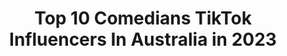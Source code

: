 ---
title: Top 10 Comedians TikTok Influencers In Australia in 2023
description: >-
  Find top comedians TikTok influencers in Australia in 2023. Most popular hashtags: #fyp #comedy #foryou #duet.
platform: TikTok
hits: 24
text_top: Discover the best TikTok profiles on inBeat.
text_bottom: Our database aggregates 24 TikTok influencers like this in Australia for you to contact.
profiles:
  - username: "mynameisjosuha"
    fullname: >-
      My Name Is Josuha
    bio: >-
      🎤😁 COMEDIAN Tells Jokes. Makes Videos. ⬇️ Posts regular content irregularly ⬇️
    location: "Australia"
    followers: 53500
    engagement: 2476
    commentsToLikes: 0.025820
    id: ck81sy6hetzne0j7893t2p5d2
    verified: false
    hashtags: "#funny, #dadjoke, #australia, #life"
  - username: "horlicksthegolden"
    fullname: >-
      Horlicks
    bio: >-
      🄷🄾🅁🄻🄸🄲🄺🅂 Golden Retriever Boi🐶 Comedian from AU 🇦🇺 Follow my journey
    location: "Australia"
    followers: 262900
    engagement: 1515
    commentsToLikes: 0.015798
    id: ckb9ex8oh2yri0j23b7a37u6n
    verified: false
    hashtags: "#halloweenishere, #goldens, #tiktokgolden, #goldenretrieverlife"
  - username: "luke.kidgell"
    fullname: >-
      luke.kidgell
    bio: >-
      Stand up comedian. Instagram: @lukekidgell Go subscribe on Youtube if ya want!
    location: "Australia"
    followers: 189100
    engagement: 2098
    commentsToLikes: 0.005058
    id: cka0wqf6j42920i78z84jepwd
    verified: false
    hashtags: "#bachelorinparadise, #thebachelor, #omegle, #australia"
  - username: "jjpantano"
    fullname: >-
      JJ Pantano
    bio: >-
      Comedian•Actor•Singer AGTAU-Golden Buzzer *acc mged by mum** #agt : Champions
    location: "Australia"
    followers: 8739
    engagement: 1720
    commentsToLikes: 0.049470
    id: ckahz49up1wv20i78kwrci92i
    verified: false
    hashtags: "#laughter, #howiemandel, #duet, #jjpantano"
  - username: "samanthandrew1"
    fullname: >-
      Samantha Andrew
    bio: >-
      🏳️‍🌈 She/Her | Melbourne Composer | Comedian | Writer lucy@bornbredtalent.com
    location: "Australia"
    followers: 135900
    engagement: 1562
    commentsToLikes: 0.011481
    id: ckb9sp1ztq3mj0j23uxks52ok
    verified: true
    hashtags: "#comedyskit, #thespian, #tryingsnacks, #tayto"
  - username: "alexshooterwilliamson"
    fullname: >-
      Alex Williamson
    bio: >-
      Aussie comedian. My insta500k YT630k. Cameo, Twitch @ link below
    location: "Australia"
    followers: 742000
    engagement: 1861
    commentsToLikes: 0.006690
    id: ckavqo18f28ti0j23wl22fqx5
    verified: true
    hashtags: "#fyp, #election, #aussiethings, #leaveacomment"
  - username: "lewspears"
    fullname: >-
      Lewis Spears
    bio: >-
      CEO of being tall - Stand Up comedian from Australia - 500k on YouTube
    location: "Australia"
    followers: 52500
    engagement: 1461
    commentsToLikes: 0.015428
    id: ckbatps1dkajq0j23o7nx8zbo
    verified: true
    hashtags: "#stitch, #duet, #cuties, #melbourne"
  - username: "thebuttsmarn"
    fullname: >-
      thebuttsmarn
    bio: >-
      Australian Comedian
    location: "Australia"
    followers: 218300
    engagement: 1574
    commentsToLikes: 0.009232
    id: ck8sbvt7o89zz0j78abz4meg7
    verified: true
    hashtags: "#pokemon, #fyp, #duet, #comedian"
  - username: "boy.by.da.sea"
    fullname: >-
      DUET PAGE! 🎥🎭
    bio: >-
      CEO OF DUET WRITER/ACTOR CHAROT/COMEDIAN 🎥🎭 GVO OK!🇵🇭🇦🇺
    location: "Australia"
    followers: 51700
    engagement: 684
    commentsToLikes: 0.152885
    id: ckb1ar637z4en0j2392z9ego0
    verified: false
    hashtags: "#hugotnimars, #fyp, #foryou, #boybydasea"
  - username: "gabriel_rossi_comedian"
    fullname: >-
      Gabriel Rossi Comedy
    bio: >-
      Comedian from Melbourne. I’m GEN-X - from a time you could joke about anything
    location: "Australia"
    followers: 18100
    engagement: 671
    commentsToLikes: 0.198325
    id: ckbf0qow9mpwj0j230apwb7nd
    verified: false
    hashtags: "#aftermycoffee, #australia, #foryou, #xyzbca"
---